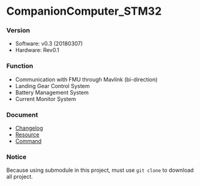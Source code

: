# CompanionComputer_STM32

### Version
- Software: v0.3 (20180307)
- Hardware: Rev0.1

### Function
- Communication with FMU through Mavlink (bi-direction)
- Landing Gear Control System
- Battery Management System
- Current Monitor System

### Document
* [Changelog](Doc/Changelog.md)
* [Resource](Doc/Resource.md)
* [Command](Doc/Command.md)

### Notice
Because using submodule in this project, must use `git clone` to download all project.